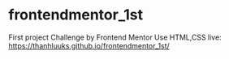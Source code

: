 # frontendmentor_1st
First project Challenge by Frontend Mentor
Use HTML,CSS
live: https://thanhluuks.github.io/frontendmentor_1st/
